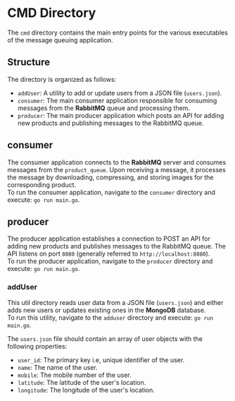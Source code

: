 # CMD Directory

The `cmd` directory contains the main entry points for the various executables of the message queuing application.

## Structure

The directory is organized as follows:

- `addUser`: A utility to add or update users from a JSON file (`users.json`).
- `consumer`: The main consumer application responsible for consuming messages from the **RabbitMQ** queue and processing them.
- `producer`: The main producer application which posts an API for adding new products and publishing messages to the RabbitMQ queue.
     
     
## consumer
      
The consumer application connects to the **RabbitMQ** server and consumes messages from the `product_queue`. Upon receiving a message, it processes the message by downloading, compressing, and storing images for the corresponding product.         
To run the consumer application, navigate to the `consumer` directory and execute: `go run main.go`.
     
     
## producer
     
The producer application establishes a connection to POST an API for adding new products and publishes messages to the RabbitMQ queue. The API listens on port `8080` (generally referred to `http://localhost:8080`).        
To run the producer application, navigate to the `producer` directory and execute: `go run main.go`.
     
    
### addUser

This util directory reads user data from a JSON file (`users.json`) and either adds new users or updates existing ones in the **MongoDB** database.       
To run this utility, navigate to the `adduser` directory and execute: `go run main.go`. 
     
The `users.json` file should contain an array of user objects with the following properties:

- `user_id`: The primary key i.e, unique identifier of the user.
- `name`: The name of the user.
- `mobile`: The mobile number of the user.
- `latitude`: The latitude of the user's location.
- `longitude`: The longitude of the user's location.